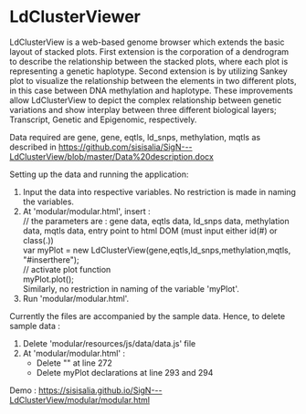 # LdClusterViewer

LdClusterView is a web-based genome browser which extends the basic layout of stacked plots. First extension is the corporation of a dendrogram to describe the relationship between the stacked plots, where each plot is representing a genetic haplotype. Second extension is by utilizing Sankey plot to visualize the relationship between the elements in two different plots, in this case between DNA methylation and haplotype. These improvements allow LdClusterView to depict the complex relationship between genetic variations and show interplay between three different biological layers; Transcript, Genetic and Epigenomic, respectively.

Data required are gene, gene, eqtls, ld_snps, methylation, mqtls as described in https://github.com/sisisalia/SigN---LdClusterView/blob/master/Data%20description.docx

Setting up the data and running the application:
1. Input the data into respective variables. No restriction is made in naming the variables.
2. At 'modular/modular.html', insert : <br />
        // the parameters are : gene data, eqtls data, ld_snps data, methylation data, mqtls data, entry point to html DOM (must input either id(#) or class(.)) <br />
        var myPlot = new LdClusterView(gene,eqtls,ld_snps,methylation,mqtls, "#inserthere"); <br />
        // activate plot function <br />
        myPlot.plot(); <br />
   Similarly, no restriction in naming of the variable 'myPlot'.
3. Run 'modular/modular.html'.

Currently the files are accompanied by the sample data. Hence, to delete sample data :
1. Delete 'modular/resources/js/data/data.js' file
2. At 'modular/modular.html' : 
   - Delete "<script type="text/javascript" src="resources/js/data/data.js"></script>" at line 272
   - Delete myPlot declarations at line 293 and 294

Demo : https://sisisalia.github.io/SigN---LdClusterView/modular/modular.html
